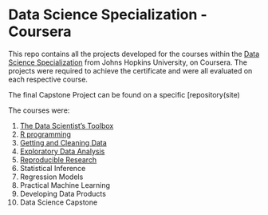 # Data Science Specialization - Coursera 

This repo contains all the projects developed for the courses within the [Data Science Specialization](https://www.coursera.org/specializations/jhu-data-science) from Johns Hopkins University, on Coursera. The projects were required to achieve the certificate and were all evaluated on each respective course. 

The final Capstone Project can be found on a specific [repository(site)

The courses were:
1.  [The Data Scientist’s Toolbox](https://github.com/ElisaRMA/Coursera-Data-Science-Specialization/tree/main/Data%20Scientist's%20Toolbox)
2.  [R programming](https://github.com/ElisaRMA/Coursera-Data-Science-Specialization/tree/main/RProgramming)
3.  [Getting and Cleaning Data](https://github.com/ElisaRMA/Coursera-Data-Science-Specialization/tree/main/Getting%20and%20Cleaning%20Data)
4.  [Exploratory Data Analysis](https://github.com/ElisaRMA/Coursera-Data-Science-Specialization/tree/main/Exploratory%20Data%20Analysis) 
5.  [Reproducible Research](https://github.com/ElisaRMA/Coursera-Data-Science-Specialization/tree/main/Reproducible%20Research)
6.  Statistical Inference
7.  Regression Models
8.  Practical Machine Learning
9.  Developing Data Products
10. Data Science Capstone





